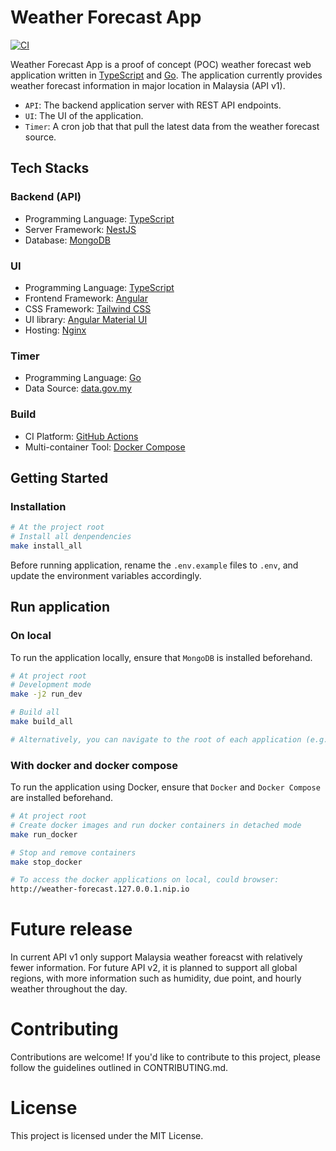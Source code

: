 # Weather Forecast App

[![CI](https://github.com/ckng0221/weather-forecast-app/actions/workflows/ci.yml/badge.svg)](https://github.com/ckng0221/weather-forecast-app/actions/workflows/ci.yml)

Weather Forecast App is a proof of concept (POC) weather forecast web application written in [TypeScript](https://www.typescriptlang.org/) and [Go](https://go.dev/). The application currently provides weather forecast information in major location in Malaysia (API v1).

- `API`: The backend application server with REST API endpoints.
- `UI`: The UI of the application.
- `Timer`: A cron job that that pull the latest data from the weather forecast source.

## Tech Stacks

### Backend (API)

- Programming Language: [TypeScript](https://www.typescriptlang.org/)
- Server Framework: [NestJS](https://nestjs.com/)
- Database: [MongoDB](https://www.mongodb.com/)

### UI

- Programming Language: [TypeScript](https://www.typescriptlang.org/)
- Frontend Framework: [Angular](https://angular.dev/)
- CSS Framework: [Tailwind CSS](https://tailwindcss.com/)
- UI library: [Angular Material UI](https://material.angular.io/)
- Hosting: [Nginx](https://nginx.org/en/)

### Timer

- Programming Language: [Go](https://go.dev/)
- Data Source: [data.gov.my](https://developer.data.gov.my/realtime-api/weather)

### Build

- CI Platform: [GitHub Actions](https://github.com/features/actions)
- Multi-container Tool: [Docker Compose](https://docs.docker.com/compose/)

## Getting Started

### Installation

```bash
# At the project root
# Install all denpendencies
make install_all
```

Before running application, rename the `.env.example` files to `.env`, and update the environment variables accordingly.

## Run application

### On local

To run the application locally, ensure that `MongoDB` is installed beforehand.

```bash
# At project root
# Development mode
make -j2 run_dev

# Build all
make build_all

# Alternatively, you can navigate to the root of each application (e.g., ./apps/api) and run the npm scripts to run the particular application only.
```

### With docker and docker compose

To run the application using Docker, ensure that `Docker` and `Docker Compose` are installed beforehand.


```bash
# At project root
# Create docker images and run docker containers in detached mode
make run_docker

# Stop and remove containers
make stop_docker

# To access the docker applications on local, could browser:
http://weather-forecast.127.0.0.1.nip.io
```

# Future release

In current API v1 only support Malaysia weather foreacst with relatively fewer information.
For future API v2, it is planned to support all global regions, with more information such as humidity, due point, and hourly weather throughout the day.


# Contributing

Contributions are welcome! If you'd like to contribute to this project, please follow the guidelines outlined in CONTRIBUTING.md.

# License

This project is licensed under the MIT License.

